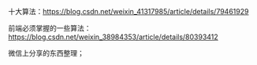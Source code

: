 十大算法：https://blog.csdn.net/weixin_41317985/article/details/79461929

前端必须掌握的一些算法：https://blog.csdn.net/weixin_38984353/article/details/80393412

微信上分享的东西整理；